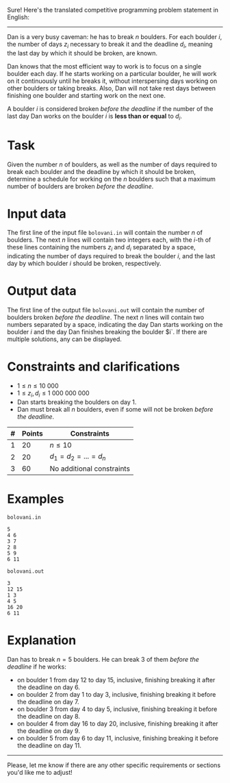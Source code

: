 Sure! Here's the translated competitive programming problem statement in English:

---

Dan is a very busy caveman: he has to break $n$ boulders. For each boulder $i$, the number of days $z_i$ necessary to break it and the deadline $d_i$, meaning the last day by which it should be broken, are known.

Dan knows that the most efficient way to work is to focus on a single boulder each day. If he starts working on a particular boulder, he will work on it continuously until he breaks it, without interspersing days working on other boulders or taking breaks. Also, Dan will not take rest days between finishing one boulder and starting work on the next one.

A boulder $i$ is considered broken *before the deadline* if the number of the last day Dan works on the boulder $i$ is **less than or equal** to $d_i$.

# Task

Given the number $n$ of boulders, as well as the number of days required to break each boulder and the deadline by which it should be broken, determine a schedule for working on the $n$ boulders such that a maximum number of boulders are broken *before the deadline*.

# Input data

The first line of the input file `bolovani.in` will contain the number $n$ of boulders. The next $n$ lines will contain two integers each, with the $i$-th of these lines containing the numbers $z_i$ and $d_i$ separated by a space, indicating the number of days required to break the boulder $i$, and the last day by which boulder $i$ should be broken, respectively.

# Output data

The first line of the output file `bolovani.out` will contain the number of boulders broken *before the deadline*. The next $n$ lines will contain two numbers separated by a space, indicating the day Dan starts working on the boulder $i$ and the day Dan finishes breaking the boulder $i`. If there are multiple solutions, any can be displayed.

# Constraints and clarifications

* $1 \le n \le 10\ 000$
* $1 \le z_i, d_i \le 1\ 000\ 000\ 000$
* Dan starts breaking the boulders on day $1$.
* Dan must break all $n$ boulders, even if some will not be broken *before the deadline*.

|# | Points | Constraints|
| - | - | ------------|
|1|20|$n \le 10$|
|2|20|$d_1 = d_2 = ... = d_n$|
|3|60|No additional constraints|

# Examples

`bolovani.in`
```
5
4 6
3 7
2 8
5 9
6 11
```

`bolovani.out`
```
3
12 15
1 3
4 5
16 20
6 11
```

# Explanation

Dan has to break $n=5$ boulders. He can break $3$ of them *before the deadline* if he works:

* on boulder $1$ from day $12$ to day $15$, inclusive, finishing breaking it after the deadline on day $6$.
* on boulder $2$ from day $1$ to day $3$, inclusive, finishing breaking it before the deadline on day $7$.
* on boulder $3$ from day $4$ to day $5$, inclusive, finishing breaking it before the deadline on day $8$.
* on boulder $4$ from day $16$ to day $20$, inclusive, finishing breaking it after the deadline on day $9$.
* on boulder $5$ from day $6$ to day $11$, inclusive, finishing breaking it before the deadline on day $11$.

---

Please, let me know if there are any other specific requirements or sections you'd like me to adjust!